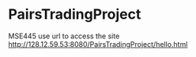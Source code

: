 PairsTradingProject
===================
MSE445
use url to access the site
http://128.12.59.53:8080/PairsTradingProject/hello.html
